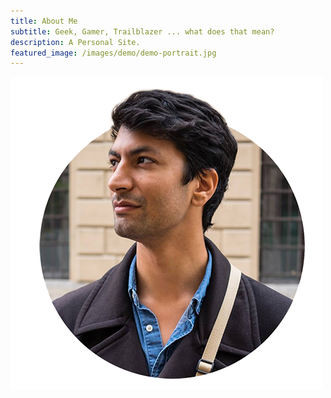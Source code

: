 ```yaml
---
title: About Me
subtitle: Geek, Gamer, Trailblazer ... what does that mean?
description: A Personal Site.
featured_image: /images/demo/demo-portrait.jpg
---
```


![](/images/pages/about/cutout.png)


